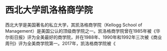 # 西北大学凯洛格商学院

西北大学是美国著名的私立大学，其凯洛格商学院（Kellogg School of Management）是美国公认的顶级商学院之一。凯洛格商学院曾在1985年被《华尔街日报》评为全美最好的商学院，并在1988年、1990年和1992年三次被《商业周刊》评为全美商学院第一。2017年，凯洛格商学院被《
